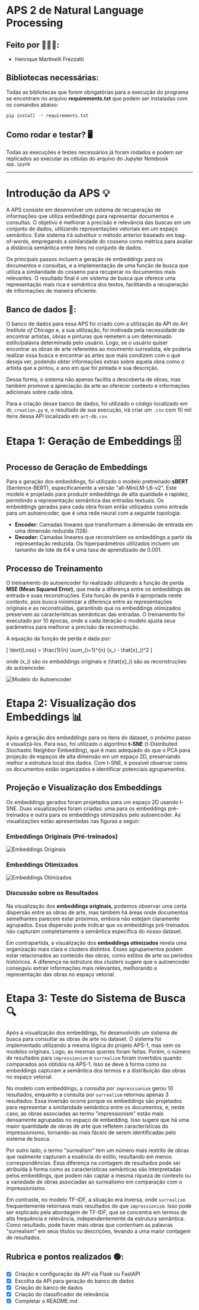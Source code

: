 # APS 2 de Natural Language Processing

## Feito por 🧑‍🤝‍🧑:
- Henrique Martinelli Frezzatti

## Bibliotecas necessárias:
Todas as bibliotecas que forem obrigatórias para a execução do programa se encontram no arquivo **requirements.txt** que podem ser instaladas com os comandos abaixo:
```bash
pip install -r requirements.txt
```

## Como rodar e testar? 🖥️
Todas as execuções e testes necessários já foram rodados e podem ser replicados ao executar as células do arquivo do Jupyter Notebook `app.ipynb`

---
# Introdução da APS 💡

A APS consiste em desenvolver um sistema de recuperação de informações que utiliza embeddings para representar documentos e consultas. O objetivo é melhorar a precisão e relevância das buscas em um conjunto de dados, utilizando representações vetoriais em um espaço semântico. Este sistema irá substituir o método anterior baseado em bag-of-words, empregando a similaridade do cosseno como métrica para avaliar a distância semântica entre itens no conjunto de dados.

Os principais passos incluem a geração de embeddings para os documentos e consultas, e a implementação de uma função de busca que utiliza a similaridade do cosseno para recuperar os documentos mais relevantes. O resultado final é um sistema de busca que oferece uma representação mais rica e semântica dos textos, facilitando a recuperação de informações de maneira eficiente.

## Banco de dados 📂:
O banco de dados para essa APS foi criado com a utilização da API do _Art Institute of Chicago_ e, a sua utilização, foi motivada pela necessidade de encontrar artistas, obras e pinturas que remetem a um determinado estilo/palavra determinada pelo usuário. Logo, se o usuário quiser encontrar as obras de arte referentes ao movimento surrealista, ele poderia realizar essa busca e encontrar as artes que mais condizem com o que deseja ver, podendo obter informações extras sobre aquela obra como o artista que a pintou, o ano em que foi pintada e sua descrição.

Dessa forma, o sistema não apenas facilita a descoberta de obras, mas também promove a apreciação da arte ao oferecer contexto e informações adicionais sobre cada obra.

Para a criação desse banco de dados, foi utilizado o código localizado em `db_creation.py` e, o resultado de sua execução, irá criar um `.csv` com 10 mil itens dessa API localizado em `art-db.csv`.

# Etapa 1: Geração de Embeddings 🗄️

## Processo de Geração de Embeddings
Para a geração dos embeddings, foi utilizado o modelo pretreinado **sBERT** (Sentence-BERT), especificamente a versão "all-MiniLM-L6-v2". Este modelo é projetado para produzir embeddings de alta qualidade e rapidez, permitindo a representação semântica das entradas textuais. Os embeddings gerados para cada obra foram então utilizados como entrada para um autoencoder, que é uma rede neural com a seguinte topologia:
- **Encoder:** Camadas lineares que transformam a dimensão de entrada em uma dimensão reduzida (128).
- **Decoder:** Camadas lineares que reconstrõem os embeddings a partir da representação reduzida.
Os hiperparâmetros utilizados incluem um tamanho de lote de 64 e uma taxa de aprendizado de 0.001.

## Processo de Treinamento
O treinamento do autoencoder foi realizado utilizando a função de perda **MSE (Mean Squared Error)**, que mede a diferença entre os embeddings de entrada e suas reconstruções. Esta função de perda é apropriada neste contexto, pois busca minimizar a diferença entre as representações originais e as reconstruídas, garantindo que os embeddings otimizados preservem as características semânticas das entradas. O treinamento foi executado por 10 épocas, onde a cada iteração o modelo ajusta seus parâmetros para melhorar a precisão da reconstrução.

A equação da função de perda é dada por:

\[ \text{Loss} = \frac{1}{n} \sum_{i=1}^{n} (x_i - \hat{x}_i)^2 \]

onde \(x_i\) são os embeddings originais e \(\hat{x}_i\) são as reconstruções do autoencoder.

![Modelo do Autoencoder](embeddings_otimizados.png)

# Etapa 2: Visualização dos Embeddings 📊

Após a geração dos embeddings para os itens do dataset, o próximo passo é visualizá-los. Para isso, foi utilizado o algoritmo **t-SNE** (t-Distributed Stochastic Neighbor Embedding), que é mais adequado do que o PCA para projeção de espaços de alta dimensão em um espaço 2D, preservando melhor a estrutura local dos dados. Com t-SNE, é possível observar como os documentos estão organizados e identificar potenciais agrupamentos.

## Projeção e Visualização dos Embeddings
Os embeddings gerados foram projetados para um espaço 2D usando t-SNE. Duas visualizações foram criadas: uma para os embeddings pré-treinados e outra para os embeddings otimizados pelo autoencoder. As visualizações estão apresentadas nas figuras a seguir:

### Embeddings Originais (Pré-treinados)
![Embeddings Originais](embeddings_originais.png)

### Embeddings Otimizados
![Embeddings Otimizados](embeddings_otimizados.png)

### Discussão sobre os Resultados
Na visualização dos **embeddings originais**, podemos observar uma certa dispersão entre as obras de arte, mas também há áreas onde documentos semelhantes parecem estar próximos, embora não estejam claramente agrupados. Essa dispersão pode indicar que os embeddings pré-treinados não capturam completamente a semântica específica do nosso dataset.

Em contrapartida, a visualização dos **embeddings otimizados** revela uma organização mais clara e clusters distintos. Esses agrupamentos podem estar relacionados ao conteúdo das obras, como estilos de arte ou períodos históricos. A diferença na estrutura dos clusters sugere que o autoencoder conseguiu extrair informações mais relevantes, melhorando a representação das obras no espaço vetorial.

# Etapa 3: Teste do Sistema de Busca 🔍

Após a visualização dos embeddings, foi desenvolvido um sistema de busca para consultar as obras de arte no dataset. O sistema foi implementado utilizando a mesma lógica do projeto APS-1, mas sem os modelos originais. Logo, as mesmas queries foram feitas. Porém, o número de resultados para `impressionism` e `surrealism` foram invertidos quando comparados aos obtidos na APS-1. Isso se deve à forma como os embeddings capturam a semântica dos termos e a distribuição das obras no espaço vetorial.

No modelo com embeddings, a consulta por `impressionism` gerou 10 resultados, enquanto a consulta por `surrealism` retornou apenas 3 resultados. Essa inversão ocorre porque os embeddings são projetados para representar a similaridade semântica entre os documentos, e, neste caso, as obras associadas ao termo "impressionism" estão mais densamente agrupadas no espaço de embedding. Isso sugere que há uma maior quantidade de obras de arte que refletem características do impressionismo, tornando-as mais fáceis de serem identificadas pelo sistema de busca.

Por outro lado, o termo "surrealism" tem um número mais restrito de obras que realmente capturam a essência do estilo, resultando em menos correspondências. Essa diferença na contagem de resultados pode ser atribuída à forma como as características semânticas são interpretadas pelos embeddings, que podem não captar a mesma riqueza de contexto ou a variedade de obras associadas ao surrealismo em comparação com o impressionismo.

Em contraste, no modelo TF-IDF, a situação era inversa, onde `surrealism` frequentemente retornava mais resultados do que `impressionism`. Isso pode ser explicado pela abordagem de TF-IDF, que se concentra em termos de alta frequência e relevância, independentemente da estrutura semântica. Como resultado, pode haver mais obras que contenham as palavras "surrealism" em seus títulos ou descrições, levando a uma maior contagem de resultados.

## Rubrica e pontos realizados 🟢:
- [X] Criação e configuração da API via Flask ou FastAPI
- [X] Escolha da API para geração do banco de dados
- [X] Criação do banco de dados
- [X] Criação do classificador de relevância
- [X] Completar o README.md
